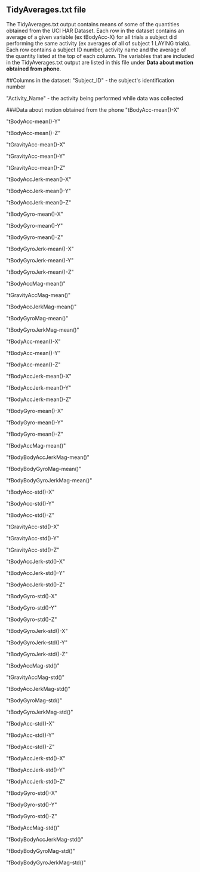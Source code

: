## TidyAverages.txt file
The TidyAverages.txt output contains means of some of the quantities obtained from
the UCI HAR Dataset.   Each row in the dataset contains an average of a given 
variable (ex tBodyAcc-X) for all trials a subject did performing the same 
activity (ex averages of all of subject 1 LAYING trials).  Each row contains a 
subject ID number, activity name and the average
of the quantity listed at the top of each column.  The variables that are included
in the TidyAverages.txt output are listed in this file under 
**Data about motion obtained from phone**. 


##Columns in the dataset:
"Subject\_ID"   - the subject's identification number

"Activity\_Name" - the activity being performed while data was collected

###Data about motion obtained from the phone
"tBodyAcc-mean()-X" 

"tBodyAcc-mean()-Y"

"tBodyAcc-mean()-Z"

"tGravityAcc-mean()-X"

"tGravityAcc-mean()-Y"

"tGravityAcc-mean()-Z"

"tBodyAccJerk-mean()-X"

"tBodyAccJerk-mean()-Y"

"tBodyAccJerk-mean()-Z"

"tBodyGyro-mean()-X"

"tBodyGyro-mean()-Y"

"tBodyGyro-mean()-Z"

"tBodyGyroJerk-mean()-X"

"tBodyGyroJerk-mean()-Y"

"tBodyGyroJerk-mean()-Z"

"tBodyAccMag-mean()"

"tGravityAccMag-mean()"

"tBodyAccJerkMag-mean()"

"tBodyGyroMag-mean()"

"tBodyGyroJerkMag-mean()"

"fBodyAcc-mean()-X"

"fBodyAcc-mean()-Y"

"fBodyAcc-mean()-Z"

"fBodyAccJerk-mean()-X"

"fBodyAccJerk-mean()-Y"

"fBodyAccJerk-mean()-Z"

"fBodyGyro-mean()-X"

"fBodyGyro-mean()-Y"

"fBodyGyro-mean()-Z"

"fBodyAccMag-mean()"

"fBodyBodyAccJerkMag-mean()"

"fBodyBodyGyroMag-mean()"

"fBodyBodyGyroJerkMag-mean()"

"tBodyAcc-std()-X"

"tBodyAcc-std()-Y"

"tBodyAcc-std()-Z"

"tGravityAcc-std()-X"

"tGravityAcc-std()-Y"

"tGravityAcc-std()-Z"

"tBodyAccJerk-std()-X"

"tBodyAccJerk-std()-Y"

"tBodyAccJerk-std()-Z"

"tBodyGyro-std()-X"

"tBodyGyro-std()-Y"

"tBodyGyro-std()-Z"

"tBodyGyroJerk-std()-X"

"tBodyGyroJerk-std()-Y"

"tBodyGyroJerk-std()-Z"

"tBodyAccMag-std()"

"tGravityAccMag-std()"

"tBodyAccJerkMag-std()"

"tBodyGyroMag-std()"

"tBodyGyroJerkMag-std()"

"fBodyAcc-std()-X"

"fBodyAcc-std()-Y"

"fBodyAcc-std()-Z"

"fBodyAccJerk-std()-X"

"fBodyAccJerk-std()-Y"

"fBodyAccJerk-std()-Z"

"fBodyGyro-std()-X"

"fBodyGyro-std()-Y"

"fBodyGyro-std()-Z"

"fBodyAccMag-std()"

"fBodyBodyAccJerkMag-std()"

"fBodyBodyGyroMag-std()"

"fBodyBodyGyroJerkMag-std()"


